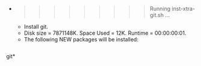 * >>>>>>>>> Running inst-xtra-git.sh ...
  * Install git.
  * Disk size = 7871148K. Space Used = 12K. Runtime = 00:00:00:01.
  * The following NEW packages will be installed:
  ```bash
git*
  ```

